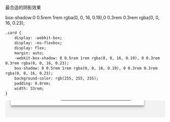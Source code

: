 最合适的阴影效果

box-shadow:0 0.5rem 1rem rgba\(0, 0, 16, 0.19\),0 0.3rem 0.3rem rgba\(0, 0, 16, 0.23\);

```
.card {
    display: -webkit-box;
    display: -ms-flexbox;
    display: flex;
    margin: auto;
    -webkit-box-shadow: 0 0.5rem 1rem rgba(0, 0, 16, 0.19), 0 0.3rem 0.3rem rgba(0, 0, 16, 0.23);
    box-shadow: 0 0.5rem 1rem rgba(0, 0, 16, 0.19), 0 0.3rem 0.3rem rgba(0, 0, 16, 0.23);
    background-color: rgb(255, 255, 255);
    padding: 0.8rem;
    width: 33rem;
}
```

![](/WX20180129-213857@2x.png)

